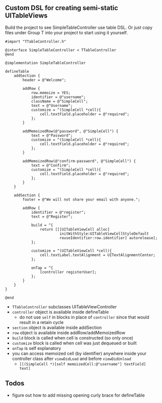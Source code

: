 ## Custom DSL for creating semi-static UITableViews

Build the project to see SimpleTableController use table DSL. 
Or just copy files under Group T into your project to start using it yourself.

```objc
#import "TTableController.h"

@interface SimpleTableController < TTableController
@end

@implementation SimpleTableController

defineTable
    addSection {
        header = @"Welcome";

        addRow {
            row.memoize = YES;
            identifier = @"username";
            className = @"SimpleCell";
            text = @"Username";
            customize = ^(SimpleCell *cell){
                cell.textField.placeholder = @"required";
            };
        }

        addMemoizedRow(@"password", @"SimpleCell") {
            text = @"Password";
            customize = ^(SimpleCell *cell){
                cell.textField.placeholder = @"required";
            };
        }

        addMemoizedRow(@"confirm-password", @"SimpleCell") {
            text = @"Confirm";
            customize = ^(SimpleCell *cell){
                cell.textField.placeholder = @"required";
            };
        }
    }

    addSection {
        footer = @"We will not share your email with anyone.";

        addRow {
            identifier = @"register";
            text = @"Register";
            
            build = ^{
                return [[[UITableViewCell alloc]
                         initWithStyle:UITableViewCellStyleDefault
                         reuseIdentifier:row.identifier] autorelease];
            };
            
            customize = ^(UITableViewCell *cell){
                cell.textLabel.textAlignment = UITextAlignmentCenter;
            };
            
            onTap = ^{
                [controller registerUser];
            };
        }
    }
}

@end
```

* `TTableController` subclasses UITableViewController
* `controller` object is available inside defineTable
  * do not use `self` in blocks in place of `controller` since that would result in a retain cycle
* `section` object is available inside addSection
* `row` object is available inside addRow/addMemoizedRow
* `build` block is called when cell is constructed (so only once)
* `customize` block is called when cell was just dequeued or built 
* `onTap` is self explanatory
* you can access memoized cell (by identifier) anywhere inside your controller class 
  after `viewDidLoad` and before `viewDidUnload`
  * `[[(SimpleCell *)[self memoizedCell:@"username"] textField] text]`
  
## Todos

* figure out how to add missing opening curly brace for defineTable